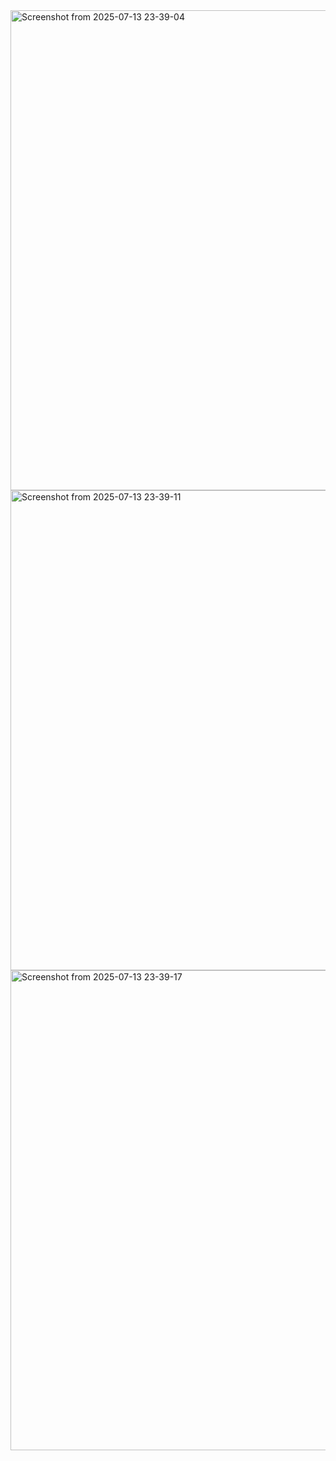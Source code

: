 <img width="1366" height="768" alt="Screenshot from 2025-07-13 23-39-04" src="https://github.com/user-attachments/assets/97045548-955e-4909-9ef6-5d2fa76c817b" />
<img width="1366" height="768" alt="Screenshot from 2025-07-13 23-39-11" src="https://github.com/user-attachments/assets/b013d0f9-2d6f-4699-90af-cb8071100f96" />
<img width="1366" height="768" alt="Screenshot from 2025-07-13 23-39-17" src="https://github.com/user-attachments/assets/bc163cd3-be0c-428f-8136-c7bfc5afc6b1" />
